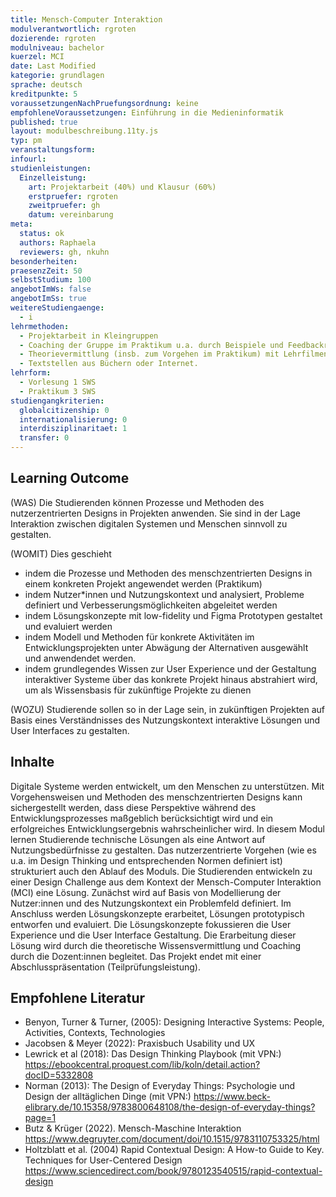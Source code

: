 ```yaml
---
title: Mensch-Computer Interaktion
modulverantwortlich: rgroten
dozierende: rgroten
modulniveau: bachelor
kuerzel: MCI
date: Last Modified
kategorie: grundlagen
sprache: deutsch
kreditpunkte: 5
voraussetzungenNachPruefungsordnung: keine
empfohleneVoraussetzungen: Einführung in die Medieninformatik
published: true
layout: modulbeschreibung.11ty.js
typ: pm
veranstaltungsform: 
infourl: 
studienleistungen:
  Einzelleistung:
    art: Projektarbeit (40%) und Klausur (60%)
    erstpruefer: rgroten
    zweitpruefer: gh
    datum: vereinbarung
meta:
  status: ok    
  authors: Raphaela
  reviewers: gh, nkuhn
besonderheiten: 
praesenzZeit: 50
selbstStudium: 100
angebotImWs: false
angebotImSs: true
weitereStudiengaenge: 
  - i
lehrmethoden:
  - Projektarbeit in Kleingruppen
  - Coaching der Gruppe im Praktikum u.a. durch Beispiele und Feedbackrunden
  - Theorievermittlung (insb. zum Vorgehen im Praktikum) mit Lehrfilmen, beamergestützten Slides und Skript
  - Textstellen aus Büchern oder Internet.
lehrform:
  - Vorlesung 1 SWS
  - Praktikum 3 SWS  
studiengangkriterien:
  globalcitizenship: 0
  internationalisierung: 0
  interdisziplinaritaet: 1
  transfer: 0  
---
```


## Learning Outcome
(WAS) Die Studierenden können Prozesse und Methoden des nutzerzentrierten Designs in Projekten anwenden. Sie sind in der Lage Interaktion zwischen digitalen Systemen und Menschen sinnvoll zu gestalten. 

(WOMIT) Dies geschieht
- indem die Prozesse und Methoden des menschzentrierten Designs in einem konkreten Projekt angewendet werden (Praktikum)
- indem Nutzer*innen und Nutzungskontext und analysiert, Probleme definiert und Verbesserungsmöglichkeiten abgeleitet werden
- indem Lösungskonzepte mit low-fidelity und Figma Prototypen gestaltet und evaluiert werden
- indem Modell und Methoden für konkrete Aktivitäten im Entwicklungsprojekten unter Abwägung der Alternativen ausgewählt und anwendendet werden. 
- indem grundlegendes Wissen zur User Experience und der Gestaltung interaktiver Systeme über das konkrete Projekt hinaus abstrahiert wird, um als Wissensbasis für zukünftige Projekte zu dienen

(WOZU) Studierende sollen so in der Lage sein, in zukünftigen Projekten auf Basis eines Verständnisses des Nutzungskontext interaktive Lösungen und User Interfaces zu gestalten. 


## Inhalte
Digitale Systeme werden entwickelt, um den Menschen zu unterstützen. Mit Vorgehensweisen und Methoden des menschzentrierten Designs kann sichergestellt werden, dass diese Perspektive während des Entwicklungsprozesses maßgeblich berücksichtigt wird und ein erfolgreiches Entwicklungsergebnis wahrscheinlicher wird. 
In diesem Modul lernen Studierende technische Lösungen als eine Antwort auf Nutzungsbedürfnisse zu gestalten. Das nutzerzentrierte Vorgehen (wie es u.a. im Design Thinking und entsprechenden Normen definiert ist) strukturiert auch den Ablauf des Moduls.
Die Studierenden entwickeln zu einer Design Challenge aus dem Kontext der Mensch-Computer Interaktion (MCI) eine Lösung.  Zunächst wird auf Basis von Modellierung der Nutzer:innen und des Nutzungskontext ein Problemfeld definiert. Im Anschluss werden Lösungskonzepte erarbeitet, Lösungen prototypisch entworfen und evaluiert. Die Lösungskonzepte fokussieren die User Experience und die User Interface Gestaltung.
Die Erarbeitung dieser Lösung wird durch die theoretische Wissensvermittlung und Coaching durch die Dozent:innen begleitet. Das Projekt endet mit einer Abschlusspräsentation (Teilprüfungsleistung).  



## Empfohlene Literatur
- Benyon, Turner & Turner, (2005): Designing Interactive Systems: People, Activities, Contexts, Technologies
- Jacobsen & Meyer (2022): Praxisbuch Usability und UX
- Lewrick et al (2018): Das Design Thinking Playbook (mit VPN:) https://ebookcentral.proquest.com/lib/koln/detail.action?docID=5332808
- Norman (2013): The Design of Everyday Things: Psychologie und Design der alltäglichen Dinge (mit VPN:) https://www.beck-elibrary.de/10.15358/9783800648108/the-design-of-everyday-things?page=1
- Butz & Krüger (2022). Mensch-Maschine Interaktion https://www.degruyter.com/document/doi/10.1515/9783110753325/html
- Holtzblatt et al. (2004) Rapid Contextual Design: A How-to Guide to Key. Techniques for User-Centered Design  https://www.sciencedirect.com/book/9780123540515/rapid-contextual-design





<!---
## Angestrebte Lernergebnisse
* Die Studierenden erwerben Grundkenntnisse in kognitions-, arbeits- und organisations-psychologischen Grundkonzepten und können diese auf Problemstellungen im Kontext der Mensch-Computer Interaktion anwenden. 
* Die Studierenden kennen Modelle, Methoden, Arbeits- und Dokumentationstechniken der Mensch-Computer Interaktion, können sie anwenden, kritisch diskutieren und für konkrete Aktivitäten in Entwicklungsprojekten unter Abwägung der Alternativen auswählen. 
* Sie kennen relevante internationale Normen und Standards, können sie anwenden und erarbeitete Ergebnisse kritisch diskutieren und einordnen.
* Sie kennen methodische Ansätze benutzer- oder benutzungsorientierter Entwicklungsprozesse und können diese systematisch und iterativ auf die Konzeption, Realisation, Evaluation und das Redesign von interaktiven Systemen anwenden. 
* Zudem kennen sie Konzepte und Vorgehensmodelle für die Integration von Software- und Usability Engineering in einem Gesamtprozess und können diese in Entwicklungsprojekten anwenden. 
* Die Studierenden erlangen die Fähigkeit zum fachlichen Diskurs.


## Inhalt

- kognitionspsychologische Grundlagen
- Benutzermodellierung
- Tätigkeitsmodellierung
- Spezifikationsformen für Nutzungskontexte
- Spezifikation von Nutzungsanforderungen
- Interaktionsmodelle
- Interaktionsmodalitäten und –kodalitäten
- Vorgehensmodelle (human-centered, usability-engineering, usage-centered design)
- Design-Prinzipien, -Pattern, -Guidelines, -Styleguides
- Prototyping und Sketching
- Evaluation

## Medienformen
* Beamergestützte Vorlesung
* Case Studies
* Lehrfilme

## Literatur
- Dix, A.; Finlay, J.; Abowd, G. & Beale, R.: Human-Computer Interaction. Harlow, Pearson, 2004 (3rd ed.),
- Benyon, D., Turner, S. Turner, P.  Designing Interactive Systems: People, Activities, Contexts, Technologies, Addison Wesley, 2005,
- Anderson, J.R.: Kognitive Psychologie. Heidelberg, Springer, 2001 (3. Auflage).
- Beyer H. & Holtzblatt K.: Contextual Design: Defining Customer-Centered Systems. San Francisco Morgan Kaufmann, 1997.
- Cockburn, A.: Writing Effective Use Cases. Boston, Addison-Wesley, 2000.
- Constantine, L.; Lockwood, L.: Software for Use, ACM Press, 1999.
- Dumas, J.S. & Redish, J.C.: A Practical Guide to Usability Testing. Exter, Intellect Books, 1999 (rev. edition).
- Hacker, W.: Allgemeine Arbeitspsychologie. Bern, Huber, 1998.
- Hackos, J. & Redish, J.: User and Task Analysis for Interface Design. New York, Wiley, 1998.
- Holtzblatt K.; Wendell, J.B. & Wood, S.: Rapid Contextual Design. A How-to Guide to Key Techniques for User-Centered Design. San Francisco, Morgan Kaufmann, 2005.
- Johnson, J.: GUI Bloopers. San Francisco, Morgan Kaufmann, 2000.
- Kulak, D. & Guiney, E.: Use Cases. Requirements in Context. Boston, Addison-Wesley, 2000.
- Mayhew, D.: The Usability Engineering Lifecycle. A Practitioner´s Handbook for User Interface Design. San Francisco: Morgan Kaufmann, 1999.
- Nielsen, J. & Mack, R.L. (eds.): Usability Inspection Methods. NewYork, Wiley, 1994.
- Preece, J; Rogers, Y. & Sharp, H.: Interaction Design. Beyond Human-Computer Interaction. NewYork, Wiley, 2002.
- Rosson, M.B. & Carroll, J.M.: Usability Engineering. Scenario-Based Development of Human-Computer Interaction. San Francisco, Morgan Kaufmann, 2002.
- Snyder, C: Paper Prototyping. San Francisco, Morgan Kaufmann, 2003.
- Ulich, E.: Arbeitspsychologie. Stuttgart, Schäffer-Poeschel, 2001 (5.Auflage).

--->
